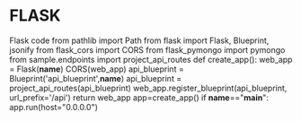 # FLASK
Flask code
from pathlib import Path
from flask import Flask, Blueprint, jsonify
from flask_cors import CORS
from flask_pymongo import pymongo
from sample.endpoints import project_api_routes
def create_app():
    web_app = Flask(__name__)
    CORS(web_app)
    api_blueprint = Blueprint('api_blueprint',__name__)
    api_blueprint = project_api_routes(api_blueprint)
    web_app.register_blueprint(api_blueprint, url_prefix='/api')
    return web_app
app=create_app()
if __name__=="__main__":
    app.run(host="0.0.0.0")
